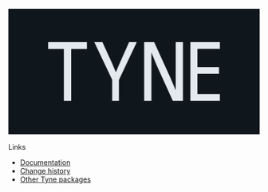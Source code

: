 ![Tyne logo](https://raw.githubusercontent.com/alexnoddings/Tyne/main/assets/logo-letterbox.svg)

Links
- [Documentation](https://alexnoddings.github.io/Tyne/docs/packages/Tyne.AspNetCore.html)
- [Change history](https://alexnoddings.github.io/Tyne/docs/changes/index.html)
- [Other Tyne packages](https://alexnoddings.github.io/Tyne/docs/packages/index.html)
